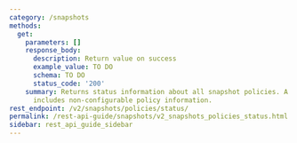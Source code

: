 ```yaml
---
category: /snapshots
methods:
  get:
    parameters: []
    response_body:
      description: Return value on success
      example_value: TO DO
      schema: TO DO
      status_code: '200'
    summary: Returns status information about all snapshot policies. A policy status
      includes non-configurable policy information.
rest_endpoint: /v2/snapshots/policies/status/
permalink: /rest-api-guide/snapshots/v2_snapshots_policies_status.html
sidebar: rest_api_guide_sidebar
---
```

